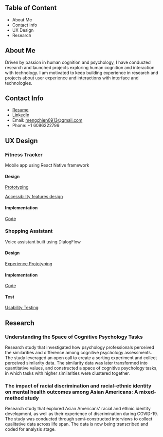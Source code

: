## Table of Content
* About Me
* Contact Info
* UX Design
* Research

## About Me
Driven by passion in human cognition and psychology, I have conducted research and launched projects exploring human cognition and interaction with technology. I am motivated to keep building experience in research and projects about user experience and interactions with interface and technologies.

## Contact Info
* [Resume](https://github.com/fionalee913/Fiona-UX-Portfolio/blob/main/Resume_Fiona_UX.pdf)
* [LinkedIn](https://www.linkedin.com/in/fiona-meng-chien-lee/)
* Email: mengchien0913@gmail.com
* Phone: +1 6086222796

## UX Design
### Fitness Tracker
Mobile app using React Native framework
#### Design
[Prototyping](https://docs.google.com/document/d/1OGEtLX5JlxK3URte7sB--1xgOmjDVI9B/edit?usp=sharing&ouid=115985174294581824998&rtpof=true&sd=true)

[Accessibility features design](https://docs.google.com/document/d/1EDWf43rOlkrcdhL5gQBYI-jpjaK6WwSn/edit?usp=sharing&ouid=115985174294581824998&rtpof=true&sd=true)

#### Implementation
[Code]()


### Shopping Assistant
Voice assistant built using DialogFlow
#### Design
[Experience Prototyping](https://docs.google.com/document/d/1TB15_XTvIDQIHUkt2mGGt6tkO5-S9V__2zDqSeABfGM/edit?usp=sharing)

#### Implementation
[Code]()

#### Test
[Usability Testing](https://docs.google.com/document/d/18S6ij9OALAmtMvdjGR90hPgI1zEmAHQnWyvRFd-6DlM/edit?usp=sharing)

## Research
### Understanding the Space of Cognitive Psychology Tasks
Research study that investigated how psychology professionals perceived the similarities and difference among cognitive psychology assessments. The study leveraged an open call to create a sorting experiment and collect perceived similarity data. The similarity data was later transformed into quantitative values, and constructed a space of cognitive psychology tasks, in which tasks with higher similarities were clustered together. 

### The impact of racial discrimination and racial-ethnic identity on mental health outcomes among Asian Americans: A mixed-method study
Research study that explored Asian Americans' racial and ethnic identity development, as well as their experience of discrimination during COVID-19. The study was conducted through semi-constructed interviews to collect qualitative data across life span. The data is now being transcribed and coded for analysis stage. 




